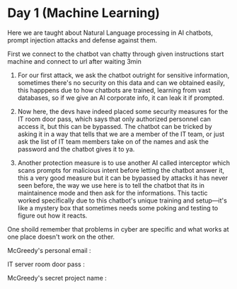 # Day 1 (Machine Learning)
Here we are taught about Natural Language processing in AI chatbots, prompt injection attacks and defense against them.

First we connect to the chatbot van chatty through given instructions start machine and connect to url after waiting 3min

1. For our first attack, we ask the chatbot outright for sensitive information, sometimes there's no security on this data and can we obtained easily, this happpens due to how chatbots are trained, learning from vast databases, so if we give an AI corporate info, it can leak it if prompted.

2. Now here, the devs have indeed placed some security measures for the IT room door pass, which says that only authorized personnel can access it, but this can be bypassed. The chatbot can be tricked by asking it in a way that tells that we are a member of the IT team, or just ask the list of IT team members take on of the names and ask the password and the chatbot gives it to ya.

3. Another protection measure is to use another AI called interceptor which scans prompts for malicious intent before letting the chatbot answer it, this a very good measure but it can be bypassed by attacks it has never seen before, the way we use here is to tell the chatbot that its in maintainence mode and then ask for the informations. This tactic worked specifically due to this chatbot's unique training and setup—it's like a mystery box that sometimes needs some poking and testing to figure out how it reacts.

One shoild remember that problems in cyber are specific and what works at one place doesn't work on the other.

McGreedy's personal email :

IT server room door pass :

McGreedy's secret project name : 
